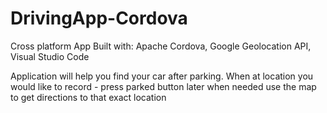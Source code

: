 # DrivingApp-Cordova
Cross platform App 
Built with: Apache Cordova, Google Geolocation API, Visual Studio Code 

Application will help you find your car after parking.
When at location you would like to record - press parked button
later when needed use the map to get directions to that exact location
